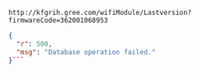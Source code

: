 `http://kfgrih.gree.com/wifiModule/Lastversion?firmwareCode=362001068953`

```json
{
  "r": 500,
  "msg": "Database operation failed."
}```
